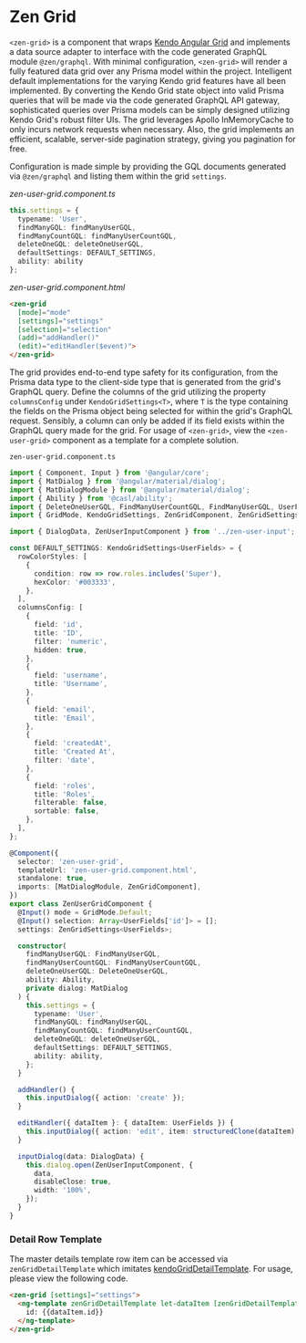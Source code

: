 # Zen Grid

`<zen-grid>` is a component that wraps [Kendo Angular Grid](https://www.telerik.com/kendo-angular-ui/components/grid/) and implements a data source adapter to interface with the code generated GraphQL module `@zen/graphql`.  With minimal configuration, `<zen-grid>` will render a fully featured data grid over any Prisma model within the project.  Intelligent default implementations for the varying Kendo grid features have all been implemented.  By converting the Kendo Grid state object into valid Prisma queries that will be made via the code generated GraphQL API gateway, sophisticated queries over Prisma models can be simply designed utilizing Kendo Grid's robust filter UIs.  The grid leverages Apollo InMemoryCache to only incurs network requests when necessary.  Also, the grid implements an efficient, scalable, server-side pagination strategy, giving you pagination for free.

Configuration is made simple by providing the GQL documents generated via `@zen/graphql` and listing them within the grid `settings`.

*zen-user-grid.component.ts*
```ts
this.settings = {
  typename: 'User',
  findManyGQL: findManyUserGQL,
  findManyCountGQL: findManyUserCountGQL,
  deleteOneGQL: deleteOneUserGQL,
  defaultSettings: DEFAULT_SETTINGS,
  ability: ability
};
```

*zen-user-grid.component.html*
```html
<zen-grid
  [mode]="mode"
  [settings]="settings"
  [selection]="selection"
  (add)="addHandler()" 
  (edit)="editHandler($event)">
</zen-grid>
```

The grid provides end-to-end type safety for its configuration, from the Prisma data type to the client-side type that is generated from the grid's GraphQL query.  Define the columns of the grid utilizing the property `columnsConfig` under `KendoGridSettings<T>`, where `T` is the type containing the fields on the Prisma object being selected for within the grid's GraphQL request.  Sensibly, a column can only be added if its field exists within the GraphQL query made for the grid.  For usage of `<zen-grid>`, view the `<zen-user-grid>` component as a template for a complete solution.

`zen-user-grid.component.ts`
```ts
import { Component, Input } from '@angular/core';
import { MatDialog } from '@angular/material/dialog';
import { MatDialogModule } from '@angular/material/dialog';
import { Ability } from '@casl/ability';
import { DeleteOneUserGQL, FindManyUserCountGQL, FindManyUserGQL, UserFields } from '@zen/graphql';
import { GridMode, KendoGridSettings, ZenGridComponent, ZenGridSettings } from '@zen/grid';

import { DialogData, ZenUserInputComponent } from '../zen-user-input';

const DEFAULT_SETTINGS: KendoGridSettings<UserFields> = {
  rowColorStyles: [
    {
      condition: row => row.roles.includes('Super'),
      hexColor: '#003333',
    },
  ],
  columnsConfig: [
    {
      field: 'id',
      title: 'ID',
      filter: 'numeric',
      hidden: true,
    },
    {
      field: 'username',
      title: 'Username',
    },
    {
      field: 'email',
      title: 'Email',
    },
    {
      field: 'createdAt',
      title: 'Created At',
      filter: 'date',
    },
    {
      field: 'roles',
      title: 'Roles',
      filterable: false,
      sortable: false,
    },
  ],
};

@Component({
  selector: 'zen-user-grid',
  templateUrl: 'zen-user-grid.component.html',
  standalone: true,
  imports: [MatDialogModule, ZenGridComponent],
})
export class ZenUserGridComponent {
  @Input() mode = GridMode.Default;
  @Input() selection: Array<UserFields['id']> = [];
  settings: ZenGridSettings<UserFields>;

  constructor(
    findManyUserGQL: FindManyUserGQL,
    findManyUserCountGQL: FindManyUserCountGQL,
    deleteOneUserGQL: DeleteOneUserGQL,
    ability: Ability,
    private dialog: MatDialog
  ) {
    this.settings = {
      typename: 'User',
      findManyGQL: findManyUserGQL,
      findManyCountGQL: findManyUserCountGQL,
      deleteOneGQL: deleteOneUserGQL,
      defaultSettings: DEFAULT_SETTINGS,
      ability: ability,
    };
  }

  addHandler() {
    this.inputDialog({ action: 'create' });
  }

  editHandler({ dataItem }: { dataItem: UserFields }) {
    this.inputDialog({ action: 'edit', item: structuredClone(dataItem) });
  }

  inputDialog(data: DialogData) {
    this.dialog.open(ZenUserInputComponent, {
      data,
      disableClose: true,
      width: '100%',
    });
  }
}
```

### Detail Row Template

The master details template row item can be accessed via `zenGridDetailTemplate` which imitates  [kendoGridDetailTemplate](https://www.telerik.com/kendo-angular-ui/components/grid/master-detail/detail-template/).  For usage, please view the following code.

```html
<zen-grid [settings]="settings">
  <ng-template zenGridDetailTemplate let-dataItem [zenGridDetailTemplateShowIf]="showDetails">
    id: {{dataItem.id}}
  </ng-template>
</zen-grid>
```